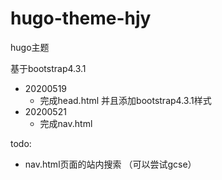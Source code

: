 # hugo-theme-hjy
hugo主题


基于bootstrap4.3.1



* 20200519
    * 完成head.html 并且添加bootstrap4.3.1样式
* 20200521
  * 完成nav.html


todo:
* nav.html页面的站内搜索  （可以尝试gcse）